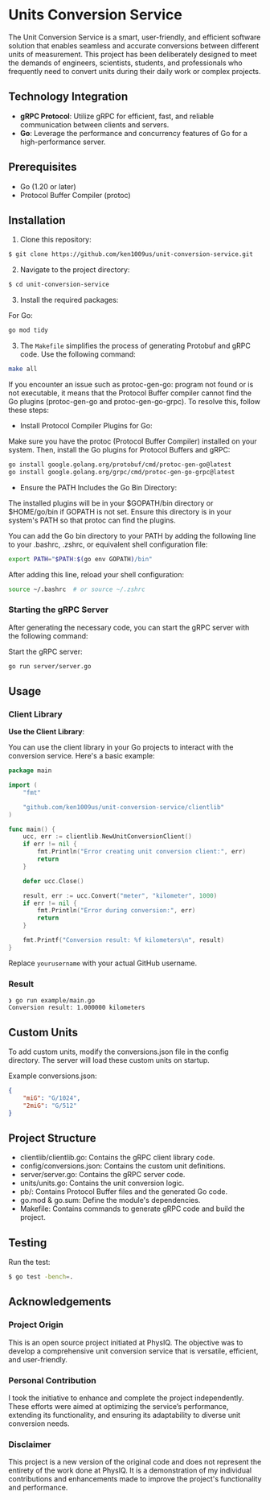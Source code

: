 # Units Conversion Service

The Unit Conversion Service is a smart, user-friendly, and efficient software solution that enables seamless and accurate conversions between different units of measurement. This project has been deliberately designed to meet the demands of engineers, scientists, students, and professionals who frequently need to convert units during their daily work or complex projects.

## Technology Integration

- **gRPC Protocol**: Utilize gRPC for efficient, fast, and reliable communication between clients and servers.
- **Go**: Leverage the performance and concurrency features of Go for a high-performance server.

## Prerequisites
- Go (1.20 or later)
- Protocol Buffer Compiler (protoc)

## Installation

1. Clone this repository:
```bash
$ git clone https://github.com/ken1009us/unit-conversion-service.git
```

2. Navigate to the project directory:

```bash
$ cd unit-conversion-service
```

3. Install the required packages:

For Go:

```bash
go mod tidy
```

3. The `Makefile` simplifies the process of generating Protobuf and gRPC code. Use the following command:

```bash
make all
```

If you encounter an issue such as protoc-gen-go: program not found or is not executable, it means that the Protocol Buffer compiler cannot find the Go plugins (protoc-gen-go and protoc-gen-go-grpc). To resolve this, follow these steps:

- Install Protocol Compiler Plugins for Go:

Make sure you have the protoc (Protocol Buffer Compiler) installed on your system. Then, install the Go plugins for Protocol Buffers and gRPC:

```bash
go install google.golang.org/protobuf/cmd/protoc-gen-go@latest
go install google.golang.org/grpc/cmd/protoc-gen-go-grpc@latest
```

- Ensure the PATH Includes the Go Bin Directory:

The installed plugins will be in your $GOPATH/bin directory or $HOME/go/bin if GOPATH is not set. Ensure this directory is in your system's PATH so that protoc can find the plugins.

You can add the Go bin directory to your PATH by adding the following line to your .bashrc, .zshrc, or equivalent shell configuration file:

```bash
export PATH="$PATH:$(go env GOPATH)/bin"
```

After adding this line, reload your shell configuration:

```bash
source ~/.bashrc  # or source ~/.zshrc
```

### Starting the gRPC Server

After generating the necessary code, you can start the gRPC server with the following command:

Start the gRPC server:

```bash
go run server/server.go
```

## Usage

### Client Library

**Use the Client Library**:

You can use the client library in your Go projects to interact with the conversion service. Here's a basic example:

```go
package main

import (
	"fmt"

	"github.com/ken1009us/unit-conversion-service/clientlib"
)

func main() {
	ucc, err := clientlib.NewUnitConversionClient()
    if err != nil {
        fmt.Println("Error creating unit conversion client:", err)
        return
    }

	defer ucc.Close()

	result, err := ucc.Convert("meter", "kilometer", 1000)
	if err != nil {
		fmt.Println("Error during conversion:", err)
		return
	}

	fmt.Printf("Conversion result: %f kilometers\n", result)
}
```

Replace `yourusername` with your actual GitHub username.

### Result

```shell
❯ go run example/main.go
Conversion result: 1.000000 kilometers
```

## Custom Units

To add custom units, modify the conversions.json file in the config directory. The server will load these custom units on startup.

Example conversions.json:

```json
{
    "miG": "G/1024",
    "2miG": "G/512"
}
```

## Project Structure

- clientlib/clientlib.go: Contains the gRPC client library code.
- config/conversions.json: Contains the custom unit definitions.
- server/server.go: Contains the gRPC server code.
- units/units.go: Contains the unit conversion logic.
- pb/: Contains Protocol Buffer files and the generated Go code.
- go.mod & go.sum: Define the module's dependencies.
- Makefile: Contains commands to generate gRPC code and build the project.

## Testing

Run the test:

```bash
$ go test -bench=.
```

## Acknowledgements

### Project Origin

This is an open source project initiated at PhysIQ. The objective was to develop a comprehensive unit conversion service that is versatile, efficient, and user-friendly.

### Personal Contribution
I took the initiative to enhance and complete the project independently. These efforts were aimed at optimizing the service’s performance, extending its functionality, and ensuring its adaptability to diverse unit conversion needs.

### Disclaimer
This project is a new version of the original code and does not represent the entirety of the work done at PhysIQ. It is a demonstration of my individual contributions and enhancements made to improve the project's functionality and performance.
